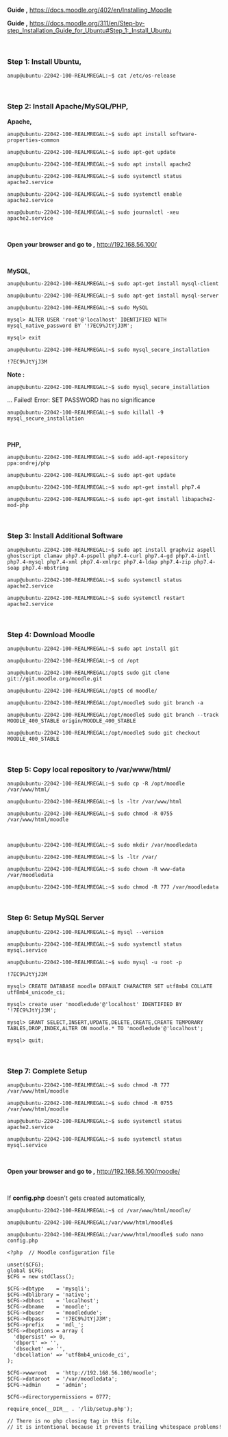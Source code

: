 **Guide ,** https://docs.moodle.org/402/en/Installing_Moodle

**Guide ,** https://docs.moodle.org/311/en/Step-by-step_Installation_Guide_for_Ubuntu#Step_1:_Install_Ubuntu

<br>

### Step 1: Install Ubuntu,

`anup@ubuntu-22042-100-REALMREGAL:~$ cat /etc/os-release `

<br>

### Step 2: Install Apache/MySQL/PHP,

**Apache,**

`anup@ubuntu-22042-100-REALMREGAL:~$ sudo apt install software-properties-common`

`anup@ubuntu-22042-100-REALMREGAL:~$ sudo apt-get update`

`anup@ubuntu-22042-100-REALMREGAL:~$ sudo apt install apache2`

`anup@ubuntu-22042-100-REALMREGAL:~$ sudo systemctl status apache2.service `

`anup@ubuntu-22042-100-REALMREGAL:~$ sudo systemctl enable apache2.service `

`anup@ubuntu-22042-100-REALMREGAL:~$ sudo journalctl -xeu apache2.service`

<br>

**Open your browser and go to ,** http://192.168.56.100/

<br>

**MySQL,**

`anup@ubuntu-22042-100-REALMREGAL:~$ sudo apt-get install mysql-client`

`anup@ubuntu-22042-100-REALMREGAL:~$ sudo apt-get install mysql-server`

`anup@ubuntu-22042-100-REALMREGAL:~$ sudo MySQL`

`mysql> ALTER USER 'root'@'localhost' IDENTIFIED WITH mysql_native_password BY '!7EC9%JtYjJ3M';`

`mysql> exit`

`anup@ubuntu-22042-100-REALMREGAL:~$ sudo mysql_secure_installation`

    !7EC9%JtYjJ3M

**Note :** 

`anup@ubuntu-22042-100-REALMREGAL:~$ sudo mysql_secure_installation`

... Failed! Error: SET PASSWORD has no significance

`anup@ubuntu-22042-100-REALMREGAL:~$ sudo killall -9 mysql_secure_installation`

<br>

**PHP,**

`anup@ubuntu-22042-100-REALMREGAL:~$ sudo add-apt-repository ppa:ondrej/php`

`anup@ubuntu-22042-100-REALMREGAL:~$ sudo apt-get update`

`anup@ubuntu-22042-100-REALMREGAL:~$ sudo apt-get install php7.4`

`anup@ubuntu-22042-100-REALMREGAL:~$ sudo apt-get install libapache2-mod-php`

<br>

### Step 3: Install Additional Software

`anup@ubuntu-22042-100-REALMREGAL:~$ sudo apt install graphviz aspell ghostscript clamav php7.4-pspell php7.4-curl php7.4-gd php7.4-intl php7.4-mysql php7.4-xml php7.4-xmlrpc php7.4-ldap php7.4-zip php7.4-soap php7.4-mbstring`

`anup@ubuntu-22042-100-REALMREGAL:~$ sudo systemctl status apache2.service `

`anup@ubuntu-22042-100-REALMREGAL:~$ sudo systemctl restart apache2.service`

<br>

### Step 4: Download Moodle

`anup@ubuntu-22042-100-REALMREGAL:~$ sudo apt install git`

`anup@ubuntu-22042-100-REALMREGAL:~$ cd /opt`

`anup@ubuntu-22042-100-REALMREGAL:/opt$ sudo git clone git://git.moodle.org/moodle.git`

`anup@ubuntu-22042-100-REALMREGAL:/opt$ cd moodle/`

`anup@ubuntu-22042-100-REALMREGAL:/opt/moodle$ sudo git branch -a`

`anup@ubuntu-22042-100-REALMREGAL:/opt/moodle$ sudo git branch --track MOODLE_400_STABLE origin/MOODLE_400_STABLE`

`anup@ubuntu-22042-100-REALMREGAL:/opt/moodle$ sudo git checkout MOODLE_400_STABLE`

<br>

### Step 5: Copy local repository to /var/www/html/

`anup@ubuntu-22042-100-REALMREGAL:~$ sudo cp -R /opt/moodle /var/www/html/`

`anup@ubuntu-22042-100-REALMREGAL:~$ ls -ltr /var/www/html`

`anup@ubuntu-22042-100-REALMREGAL:~$ sudo chmod -R 0755 /var/www/html/moodle`

<br>

`anup@ubuntu-22042-100-REALMREGAL:~$ sudo mkdir /var/moodledata`

`anup@ubuntu-22042-100-REALMREGAL:~$ ls -ltr /var/`

`anup@ubuntu-22042-100-REALMREGAL:~$ sudo chown -R www-data /var/moodledata`

`anup@ubuntu-22042-100-REALMREGAL:~$ sudo chmod -R 777 /var/moodledata`

<br>

### Step 6: Setup MySQL Server

`anup@ubuntu-22042-100-REALMREGAL:~$ mysql --version`

`anup@ubuntu-22042-100-REALMREGAL:~$ sudo systemctl status mysql.service `

`anup@ubuntu-22042-100-REALMREGAL:~$ sudo mysql -u root -p`

    !7EC9%JtYjJ3M

`mysql> CREATE DATABASE moodle DEFAULT CHARACTER SET utf8mb4 COLLATE utf8mb4_unicode_ci;`

`mysql> create user 'moodledude'@'localhost' IDENTIFIED BY '!7EC9%JtYjJ3M';`

`mysql> GRANT SELECT,INSERT,UPDATE,DELETE,CREATE,CREATE TEMPORARY TABLES,DROP,INDEX,ALTER ON moodle.* TO 'moodledude'@'localhost';`

`mysql> quit;`

<br>

### Step 7: Complete Setup

`anup@ubuntu-22042-100-REALMREGAL:~$ sudo chmod -R 777 /var/www/html/moodle`

`anup@ubuntu-22042-100-REALMREGAL:~$ sudo chmod -R 0755 /var/www/html/moodle`

`anup@ubuntu-22042-100-REALMREGAL:~$ sudo systemctl status apache2.service`

`anup@ubuntu-22042-100-REALMREGAL:~$ sudo systemctl status mysql.service`

<br>

**Open your browser and go to ,** http://192.168.56.100/moodle/

<br>

If **config.php** doesn't gets created automatically, 

`anup@ubuntu-22042-100-REALMREGAL:~$ cd /var/www/html/moodle/`

`anup@ubuntu-22042-100-REALMREGAL:/var/www/html/moodle$ `

`anup@ubuntu-22042-100-REALMREGAL:/var/www/html/moodle$ sudo nano config.php`

    <?php  // Moodle configuration file
    
    unset($CFG);
    global $CFG;
    $CFG = new stdClass();
    
    $CFG->dbtype    = 'mysqli';
    $CFG->dblibrary = 'native';
    $CFG->dbhost    = 'localhost';
    $CFG->dbname    = 'moodle';
    $CFG->dbuser    = 'moodledude';
    $CFG->dbpass    = '!7EC9%JtYjJ3M';
    $CFG->prefix    = 'mdl_';
    $CFG->dboptions = array (
      'dbpersist' => 0,
      'dbport' => '',
      'dbsocket' => '',
      'dbcollation' => 'utf8mb4_unicode_ci',
    );
    
    $CFG->wwwroot   = 'http://192.168.56.100/moodle';
    $CFG->dataroot  = '/var/moodledata';
    $CFG->admin     = 'admin';
    
    $CFG->directorypermissions = 0777;
    
    require_once(__DIR__ . '/lib/setup.php');
    
    // There is no php closing tag in this file,
    // it is intentional because it prevents trailing whitespace problems!

<br>
